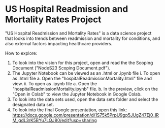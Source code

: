 # US Hospital Readmission and Mortality Rates Project
"US Hospital Readmission and Mortality Rates" is a data science project that looks into trends between readmission and mortality for conditions, and also external factors impacting healthcare providers.

How to explore:
1. To look into the vision for this project, open and read the the Scoping Document ("NodeS23 Scoping Document.pdf").
2. The Jupyter Notebook can be viewed as an .html or .ipynb file 
   i. To open as .html file
      a. Open the "hospitalReadmissionMortality.html" file and view.
   ii. To open as .ipynb file
      a. Open the "hospitalReadmissionMortality.ipynb" file.
      b. In the preview, click on the "Open in Colab" to view the Jupyter Notebook in Google Colab.
3. To look into the data sets used, open the data sets folder and select the designated data set.
4. To look into the final Google presentation, open this link: https://docs.google.com/presentation/d/1S75k5PrpU9gp5JUgZ47Ej0_lRM_gdL3rK5BYu7LQJ80/edit?usp=sharing
